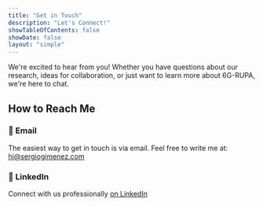 ```yaml
---
title: "Get in Touch"
description: "Let's Connect!"
showTableOfContents: false
showDate: false
layout: "simple"
---
```


We're excited to hear from you! Whether you have questions about our research, ideas for collaboration, or just want to learn more about 6G-RUPA, we're here to chat.

## How to Reach Me

### 📧 Email

The easiest way to get in touch is via email. Feel free to write me at:
[hi@sergiogimenez.com](mailto:hi@sergiogimenez.com)

### 👥 LinkedIn

Connect with us professionally [on LinkedIn](https://www.linkedin.com/in/sergio-gimenez-anton/)

<!-- ## 💡 Got Ideas?

We're always open to **new perspectives** and **collaboration opportunities**.

If you have ideas related to 6G networks or networks in general, don't hesitate to reach out! -->
